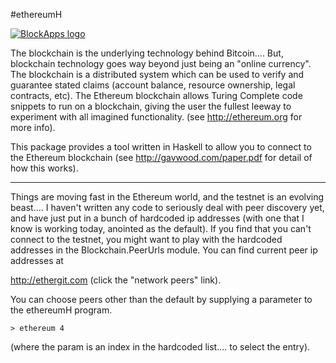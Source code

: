 
#ethereumH

[![BlockApps logo](http://blockapps.net/img/logo_cropped.png)](http://blockapps.net)

The blockchain is the underlying technology behind Bitcoin....  But, blockchain technology goes way beyond just being an "online currency".  The 
blockchain is a distributed system which can be used to verify and guarantee stated claims (account balance, resource ownership, legal contracts, 
etc).  The Ethereum blockchain allows Turing Complete code snippets to run on a blockchain, giving the user the fullest leeway to experiment 
with all imagined functionality.  (see http://ethereum.org for more info).

This package provides a tool written in Haskell to allow you to connect to the Ethereum blockchain (see http://gavwood.com/paper.pdf for detail 
of how this works).

----------

Things are moving fast in the Ethereum world, and the testnet is an evolving beast....  I haven't written any code to seriously deal with peer
discovery yet, and have just put in a bunch of hardcoded ip addresses (with one that I know is working today, anointed as the default).  If
you find that you can't connect to the testnet, you might want to play with the hardcoded addresses in the Blockchain.PeerUrls module.  You can
find current peer ip addresses at

http://ethergit.com (click the "network peers" link).

You can choose peers other than the default by supplying a parameter to the ethereumH program.

    > ethereum 4

(where the param is an index in the hardcoded list....  to select the entry).
